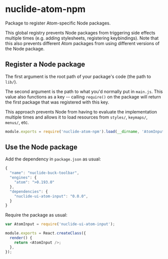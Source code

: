# nuclide-atom-npm

Package to register Atom-specific Node packages.

This global registry prevents Node packages from triggering side effects
multiple times (e.g. adding stylesheets, registering keybindings). Note that
this also prevents different Atom packages from using different versions of the
Node package.

## Register a Node package

The first argument is the root path of your package's code (the path to `lib/`).

The second argument is the path to what you'd normally put in `main.js`. This
value also functions as a key -- calling `require()` on the package will return
the first package that was registered with this key.

This approach prevents Node from having to evaluate the implementation multiple
times and allows it to load resources from `styles/`, `keymaps/`, `menus/`, etc.

```js
module.exports = require('nuclide-atom-npm').load(__dirname, 'AtomInput');
```

## Use the Node package

Add the dependency in `package.json` as usual:
```js
{
  "name": "nuclide-buck-toolbar",
  "engines": {
    "atom": ">0.193.0"
  },
  "dependencies": {
    "nuclide-ui-atom-input": "0.0.0",
  }
}
```

Require the package as usual:
```js
var AtomInput = require('nuclide-ui-atom-input');

module.exports = React.createClass({
  render() {
    return <AtomInput />;
  },
});
```
